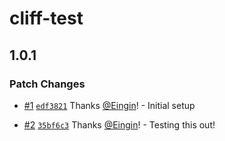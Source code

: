 # cliff-test

## 1.0.1

### Patch Changes

- [#1](https://github.com/Eingin/cliff-test/pull/1) [`edf3821`](https://github.com/Eingin/cliff-test/commit/edf38215fb112aebfba90a5c1e8bebd528137ae1) Thanks [@Eingin](https://github.com/Eingin)! - Initial setup

- [#2](https://github.com/Eingin/cliff-test/pull/2) [`35bf6c3`](https://github.com/Eingin/cliff-test/commit/35bf6c345f3fd7fd7dcd3d0d27fdd0ec6a39bc67) Thanks [@Eingin](https://github.com/Eingin)! - Testing this out!
